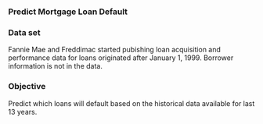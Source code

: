 ### Predict Mortgage Loan Default

### Data set
Fannie Mae and Freddimac started pubishing loan acquisition and performance data for loans originated after January 1, 1999. Borrower information is not in the data.


### Objective
Predict which loans will default based on the historical data available for last 13 years.


